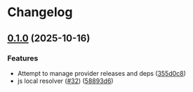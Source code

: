 # Changelog

## [0.1.0](https://github.com/fabriziodemaria/confidence-resolver-rust/compare/openfeature-server-provider-local-v0.0.1...openfeature-server-provider-local-v0.1.0) (2025-10-16)


### Features

* Attempt to manage provider releases and deps ([355d0c8](https://github.com/fabriziodemaria/confidence-resolver-rust/commit/355d0c816c231d7843dda4f431657c79da64a7c7))
* js local resolver ([#32](https://github.com/fabriziodemaria/confidence-resolver-rust/issues/32)) ([58893d6](https://github.com/fabriziodemaria/confidence-resolver-rust/commit/58893d6610b56b5aa6a6250db9e9bb1af506497f))

